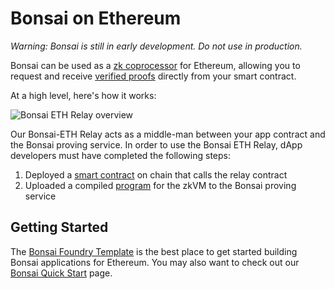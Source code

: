 # Bonsai on Ethereum

_Warning: Bonsai is still in early development. Do not use in production._

Bonsai can be used as a [zk coprocessor] for Ethereum, allowing you to request and receive [verified proofs] directly from your smart contract.

At a high level, here's how it works:

![Bonsai ETH Relay overview](/img/eth-relay-diagram.jpg)

<!-- TODO: Highlight the relay sections of this diagram -->

Our Bonsai-ETH Relay acts as a middle-man between your app contract and the Bonsai proving service. In order to use the Bonsai ETH Relay, dApp developers must have completed the following steps:

1. Deployed a [smart contract] on chain that calls the relay contract
2. Uploaded a compiled [program] for the zkVM to the Bonsai proving service

## Getting Started

The [Bonsai Foundry Template] is the best place to get started building Bonsai applications for Ethereum.
You may also want to check out our [Bonsai Quick Start](quickstart.md) page.

[verified proofs]: https://risczero.com/news/on-chain-verification

[zk coprocessor]: https://www.risczero.com/blog/a-guide-to-zk-coprocessors-for-scalability

[Bonsai Foundry Template]: https://github.com/risc0/bonsai-foundry-template

[smart contract]: https://github.com/risc0/bonsai-foundry-template/tree/main/contracts

[program]: https://github.com/risc0/bonsai-foundry-template/tree/main/methods/guest/src/bin

